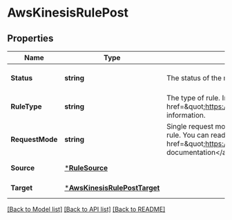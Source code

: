 # AwsKinesisRulePost

## Properties
Name | Type | Description | Notes
------------ | ------------- | ------------- | -------------
**Status** | **string** | The status of the rule. Rules can be enabled or disabled. | [optional] [default to null]
**RuleType** | **string** | The type of rule. In this case AWS Kinesis. See the &lt;a href&#x3D;\&quot;https://ably.com/integrations\&quot;&gt;documentation&lt;/a&gt; for further information. | [default to null]
**RequestMode** | **string** | Single request mode sends each event separately to the endpoint specified by the rule. You can read more about single request mode events in the &lt;a href&#x3D;\&quot;https://ably.com/documentation/general/events#batching\&quot;&gt;Ably documentation&lt;/a&gt;. | [default to null]
**Source** | [***RuleSource**](rule_source.md) |  | [default to null]
**Target** | [***AwsKinesisRulePostTarget**](aws_kinesis_rule_post_target.md) |  | [default to null]

[[Back to Model list]](../README.md#documentation-for-models) [[Back to API list]](../README.md#documentation-for-api-endpoints) [[Back to README]](../README.md)

